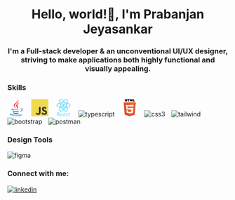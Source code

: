 <h1 align="center">Hello, world!👋, I'm Prabanjan Jeyasankar</h1>
<h3 align="center">I'm a Full-stack developer & an unconventional UI/UX designer, striving to make applications both highly functional and visually appealing.</h3>

### Skills
<p align="left">
  <img src="https://raw.githubusercontent.com/devicons/devicon/master/icons/java/java-original.svg" alt="java" width="40" height="40" style="margin-right: 10px;"/>
  <img src="https://raw.githubusercontent.com/devicons/devicon/master/icons/javascript/javascript-original.svg" alt="javascript" width="40" height="40" style="margin-right: 10px;"/>
  <img src="https://raw.githubusercontent.com/devicons/devicon/master/icons/react/react-original-wordmark.svg" alt="react" width="40" height="40" style="margin-right: 10px;"/>
  <img src="https://github.com/user-attachments/assets/8b68fc38-149d-4f42-bd7f-7ef769440d97" alt="typescript" width="40" height="40" style="margin-right: 10px;"/>
  <img src="https://raw.githubusercontent.com/devicons/devicon/master/icons/html5/html5-original-wordmark.svg" alt="html5" width="40" height="40" style="margin-right: 10px;"/>
  <img src="https://github.com/user-attachments/assets/17351773-9816-45c3-b7aa-b3a6b9a04272" alt="css3" width="40" height="40" style="margin-right: 10px;"/>
  <img src="https://github.com/user-attachments/assets/5e6ebe10-157f-4b78-8741-cd6636e0eb46" alt="tailwind" width="40" height="40" style="margin-right: 10px;"/>
  <img src="https://github.com/user-attachments/assets/70b60663-178f-42fd-a42d-9e69d88f32a2" alt="bootstrap" width="40" height="40" style="margin-right: 10px;"/>
  <img src="https://github.com/user-attachments/assets/09b3d0e9-4637-4ea8-865d-af778d8fb374" alt="postman" width="40" height="40" style="margin-right: 10px;"/>
</p>

### Design Tools
<p align="left">
  <img src="https://www.vectorlogo.zone/logos/figma/figma-icon.svg" alt="figma" width="40" height="40" style="margin-right: 10px;"/>
</p>

<h3 align="left">Connect with me:</h3>
<p align="left">
  <a href="https://linkedin.com/in/https://www.linkedin.com/in/prabanjan-jeyasankar/" target="blank">
    <img align="center" src="https://raw.githubusercontent.com/rahuldkjain/github-profile-readme-generator/master/src/images/icons/Social/linked-in-alt.svg" alt="linkedin" height="30" width="40" />
  </a>
</p>
